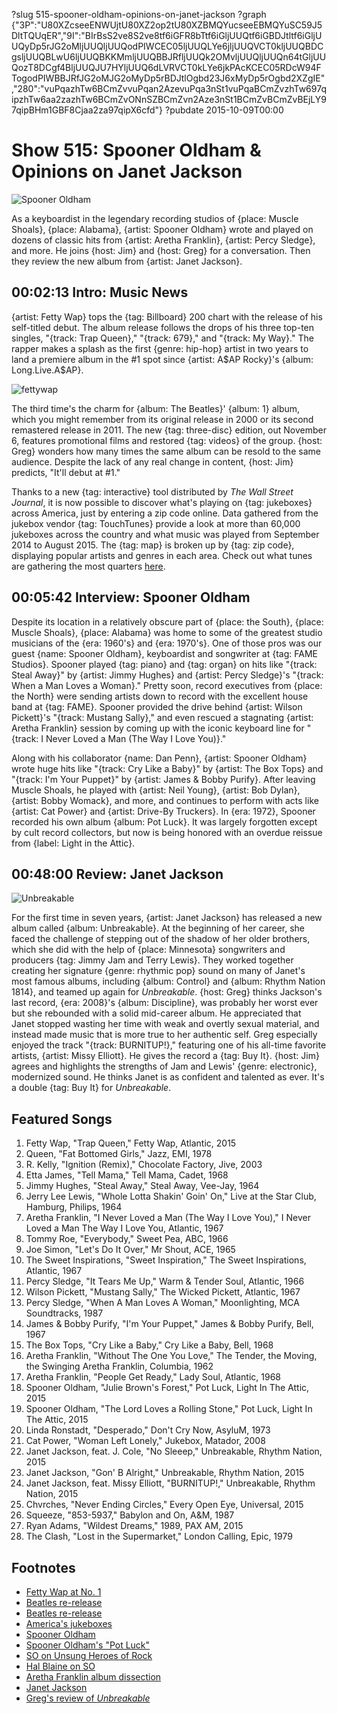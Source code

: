 ?slug 515-spooner-oldham-opinions-on-janet-jackson
?graph {"3P":"U80XZcseeENWUjtU80XZ2op2tU80XZBMQYucseeEBMQYuSC59J5DltTQUqER","9I":"BIrBsS2ve8S2ve8tf6iGFR8bTtf6iGljUUQtf6iGBDJtltf6iGljUUQyDp5rJG2oMljUUQljUUQodPIWCEC05ljUUQLYe6jljUUQVCT0kljUUQBDCgsljUUQBLwU6ljUUQBKKMmljUUQBBJRfljUUQk2OMvljUUQljUUQn64tGljUUQozT8DCgf4BljUUQJU7HYljUUQ6dLVRVCT0kLYe6jkPAcKCEC05RDcW94FTogodPIWBBJRfJG2oMJG2oMyDp5rBDJtlOgbd23J6xMyDp5rOgbd2XZgIE","280":"vuPqazhTw6BCmZvvuPqan2AzevuPqa3nSt1vuPqaBCmZvzhTw697qipzhTw6aa2zazhTw6BCmZvONnSZBCmZvn2Aze3nSt1BCmZvBCmZvBEjLY97qipBHm1GBF8Cjaa2za97qipX6cfd"}
?pubdate 2015-10-09T00:00

# Show 515: Spooner Oldham & Opinions on Janet Jackson

![Spooner Oldham](https://static.soundopinions.org/images/2015/spooneroldham_web.jpg)

As a keyboardist in the legendary recording studios of {place: Muscle Shoals}, {place: Alabama}, {artist: Spooner Oldham} wrote and played on dozens of classic hits from {artist: Aretha Franklin}, {artist: Percy Sledge}, and more. He joins {host: Jim} and {host: Greg} for a conversation. Then they review the new album from {artist: Janet Jackson}.


## 00:02:13 Intro: Music News

{artist: Fetty Wap} tops the {tag: Billboard} 200 chart with the release of his self-titled debut. The album release follows the drops of his three top-ten singles, "{track: Trap Queen},"  "{track: 679}," and "{track: My Way}."  The rapper makes a splash as the first {genre: hip-hop} artist in two years to land a premiere album in the #1 spot since {artist: A$AP Rocky}'s {album: Long.Live.A$AP}. 

![fettywap](https://static.soundopinions.org/images/2015/fetty-wap.jpg)

The third time's the charm for {album: The Beatles}' {album: 1} album, which you might remember from its original release in 2000 or its second remastered release in 2011. The new {tag: three-disc} edition, out November 6, features promotional films and restored {tag: videos} of the group. {host: Greg} wonders how many times the same album can be resold to the same audience. Despite the lack of any real change in content, {host: Jim} predicts, "It'll debut at #1." 

Thanks to a new {tag: interactive} tool distributed by *The Wall Street Journal*, it is now possible to discover what's playing on {tag: jukeboxes} across America, just by entering a zip code online. Data gathered from the jukebox vendor {tag: TouchTunes} provide a look at more than 60,000 jukeboxes across the country and what music was played from September 2014 to August 2015. The {tag: map} is broken up by {tag: zip code}, displaying popular artists and genres in each area. Check out what tunes are gathering the most quarters [here](http://graphics.wsj.com/americas-jukebox-heroes/). 

## 00:05:42 Interview: Spooner Oldham

Despite its location in a relatively obscure part of {place: the South}, {place: Muscle Shoals}, {place: Alabama} was home to some of the greatest studio musicians of the {era: 1960's} and {era: 1970's}. One of those pros was our guest {name: Spooner Oldham}, keyboardist and songwriter at {tag: FAME Studios}. Spooner played {tag: piano} and {tag: organ} on hits like "{track: Steal Away}" by {artist: Jimmy Hughes} and {artist: Percy Sledge}'s "{track: When a Man Loves a Woman}." Pretty soon, record executives from {place: the North} were sending artists down to record with the excellent house band at {tag: FAME}. Spooner provided the drive behind {artist: Wilson Pickett}'s "{track: Mustang Sally}," and even rescued a stagnating {artist: Aretha Franklin}  session by coming up with the iconic keyboard line for "{track: I Never Loved a Man (The Way I Love You)}."

Along with his collaborator {name: Dan Penn}, {artist: Spooner Oldham} wrote huge hits like "{track: Cry Like a Baby}" by {artist: The Box Tops} and "{track: I'm Your Puppet}" by {artist: James & Bobby Purify}. After leaving Muscle Shoals, he played with {artist: Neil Young}, {artist: Bob Dylan}, {artist: Bobby Womack}, and more, and continues to perform with acts like {artist: Cat Power} and {artist: Drive-By Truckers}. In {era: 1972}, Spooner recorded his own album {album: Pot Luck}. It was largely forgotten except by cult record collectors, but now is being honored with an overdue reissue from {label: Light in the Attic}.


## 00:48:00 Review: Janet Jackson
![Unbreakable](https://static.soundopinions.org/assets/515/2800.jpg)

For the first time in seven years, {artist: Janet Jackson} has released a new album called {album: Unbreakable}. At the beginning of her career, she faced the challenge of stepping out of the shadow of her older brothers, which she did with the help of {place: Minnesota} songwriters and producers {tag: Jimmy Jam and Terry Lewis}. They worked together creating her signature {genre: rhythmic pop} sound on many of Janet's most famous albums, including {album: Control} and {album: Rhythm Nation 1814}, and teamed up again for *Unbreakable*. {host: Greg} thinks Jackson's last record, {era: 2008}'s {album: Discipline}, was probably her worst ever but she rebounded with a solid mid-career album. He appreciated that Janet stopped wasting her time with weak and overtly sexual material, and instead made music that is more true to her authentic self. Greg especially enjoyed the track "{track: BURNITUP!}," featuring one of his all-time favorite artists, {artist: Missy Elliott}. He gives the record a {tag: Buy It}. {host: Jim} agrees and highlights the strengths of Jam and Lewis' {genre: electronic}, modernized sound. He thinks Janet is as confident and talented as ever. It's a double {tag: Buy It} for *Unbreakable*. 



## Featured Songs

1. Fetty Wap, "Trap Queen," Fetty Wap, Atlantic, 2015
1. Queen, "Fat Bottomed Girls," Jazz, EMI, 1978
1. R. Kelly, "Ignition (Remix)," Chocolate Factory, Jive, 2003
1. Etta James, "Tell Mama," Tell Mama, Cadet, 1968
1. Jimmy Hughes, "Steal Away," Steal Away, Vee-Jay, 1964
1. Jerry Lee Lewis, "Whole Lotta Shakin' Goin' On," Live at the Star Club, Hamburg, Philips, 1964
1. Aretha Franklin, "I Never Loved a Man (The Way I Love You)," I Never Loved a Man The Way I Love You, Atlantic, 1967
1. Tommy Roe, "Everybody," Sweet Pea, ABC, 1966
1. Joe Simon, "Let's Do It Over," Mr Shout, ACE, 1965
1. The Sweet Inspirations, "Sweet Inspiration," The Sweet Inspirations, Atlantic, 1967
1. Percy Sledge, "It Tears Me Up," Warm & Tender Soul, Atlantic, 1966
1. Wilson Pickett, "Mustang Sally," The Wicked Pickett, Atlantic, 1967
1. Percy Sledge, "When A Man Loves A Woman," Moonlighting, MCA Soundtracks, 1987
1. James & Bobby Purify, "I'm Your Puppet," James & Bobby Purify, Bell, 1967
1. The Box Tops, "Cry Like a Baby," Cry Like a Baby, Bell, 1968
1. Aretha Franklin, "Without The One You Love," The Tender, the Moving, the Swinging Aretha Franklin, Columbia, 1962
1. Aretha Franklin, "People Get Ready," Lady Soul, Atlantic, 1968
1. Spooner Oldham, "Julie Brown's Forest," Pot Luck, Light In The Attic, 2015
1. Spooner Oldham, "The Lord Loves a Rolling Stone," Pot Luck, Light In The Attic, 2015
1. Linda Ronstadt, "Desperado," Don't Cry Now, AsyluM, 1973
1. Cat Power, "Woman Left Lonely," Jukebox, Matador, 2008
1. Janet Jackson, feat. J. Cole, "No Sleeep," Unbreakable, Rhythm Nation, 2015
1. Janet Jackson, "Gon' B Alright," Unbreakable, Rhythm Nation, 2015
1. Janet Jackson, feat. Missy Elliott, "BURNITUP!," Unbreakable, Rhythm Nation, 2015
1. Chvrches, "Never Ending Circles," Every Open Eye, Universal, 2015
1. Squeeze, "853-5937," Babylon and On, A&M, 1987
1. Ryan Adams, "Wildest Dreams," 1989, PAX AM, 2015
1. The Clash, "Lost in the Supermarket," London Calling, Epic, 1979


## Footnotes
- [Fetty Wap at No. 1](http://www.billboard.com/articles/columns/chart-beat/6715445/fetty-wap-debuts-at-no-1-on-billboard-200-albums-chart)
- [Beatles re-release](http://www.thebeatles.com/sites/one/index.html)
- [Beatles re-release](http://www.forbes.com/sites/markbeech/2015/10/04/beatles-new-album-1-comes-together-offers-lessons-for-comeback-kings-presley-jackson/)
- [America's jukeboxes](http://graphics.wsj.com/americas-jukebox-heroes/)
- [Spooner Oldham](http://www.spooneroldhammusic.com/)
- [Spooner Oldham's "Pot Luck"](http://lightintheattic.net/releases/1760-pot-luck)
- [SO on Unsung Heroes of Rock](/show/112)
- [Hal Blaine on SO](/show/488/)
- [Aretha Franklin album dissection](/show/332)
- [Janet Jackson](http://www.janetjackson.com/home#.VhVl2xNVhHw)
- [Greg's review of *Unbreakable*](http://www.chicagotribune.com/entertainment/music/kot/sc-music-janet-jackson-unbreakable-review-ent-1002-20151002-column.html)
